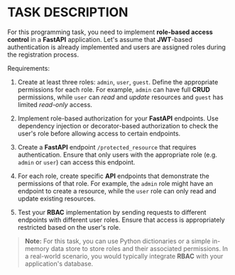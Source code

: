 # TASK DESCRIPTION

For this programming task, you need to implement **role-based access control** in a **FastAPI** application. Let's assume that **JWT**-based authentication is already implemented and users are assigned roles during the registration process.

Requirements:

1. Create at least three roles: `admin`, `user`, `guest`. Define the appropriate permissions for each role. For example, `admin` can have full **CRUD** permissions, while `user` can *read* and *update* resources and `guest` has limited *read-only* access.

2. Implement role-based authorization for your **FastAPI** endpoints. Use dependency injection or decorator-based authorization to check the user's role before allowing access to certain endpoints.

3. Create a **FastAPI** endpoint `/protected_resource` that requires authentication. Ensure that only users with the appropriate role (e.g. `admin` or `user`) can access this endpoint.

4. For each role, create specific **API** endpoints that demonstrate the permissions of that role. For example, the `admin` role might have an endpoint to create a resource, while the `user` role can only read and update existing resources.

5. Test your **RBAC** implementation by sending requests to different endpoints with different user roles. Ensure that access is appropriately restricted based on the user's role.

> **Note:** For this task, you can use Python dictionaries or a simple in-memory data store to store roles and their associated permissions. In a real-world scenario, you would typically integrate **RBAC** with your application's database.
